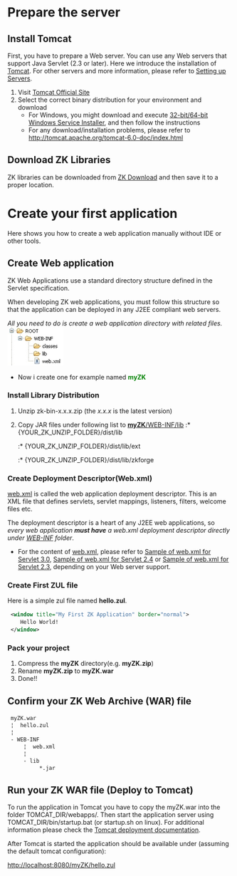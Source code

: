 # Prepare the server

## Install Tomcat

First, you have to prepare a Web server. You can use any Web servers
that support Java Servlet (2.3 or later). Here we introduce the
installation of [Tomcat](http://tomcat.apache.org). For other servers
and more information, please refer to [Setting up
Servers](ZK_Installation_Guide/Setting_up_Servers).

1.  Visit [Tomcat Official Site](http://tomcat.apache.org/)
2.  Select the correct binary distribution for your environment and
    download
    - For Windows, you might download and execute [32-bit/64-bit Windows
      Service
      Installer](http://apache.stu.edu.tw//tomcat/tomcat-6/v6.0.29/bin/apache-tomcat-6.0.29.exe),
      and then follow the instructions
    - For any download/installation problems, please refer to
      <http://tomcat.apache.org/tomcat-6.0-doc/index.html>

## Download ZK Libraries

ZK libraries can be downloaded from [ZK
Download](http://www.zkoss.org/download/zk.dsp) and then save it to a
proper location.

# Create your first application

Here shows you how to create a web application manually without IDE or
other tools.

## Create Web application

ZK Web Applications use a standard directory structure defined in the
Servlet specification.

When developing ZK web applications, you must follow this structure so
that the application can be deployed in any J2EE compliant web servers.

*All you need to do is create a web application directory with related
files.* ![](images/J2EEWebApplication.jpg "J2EEWebApplication.jpg")

- Now i create one for example named
  <span style="color:green">**myZK**</span>

### Install Library Distribution

1.  Unzip zk-bin-x.x.x.zip (the *x.x.x* is the latest version)
2.  Copy JAR files under following list to <u>**myZK**/WEB-INF/lib</u>
    :\* {YOUR_ZK_UNZIP_FOLDER}/dist/lib

    :\* {YOUR_ZK_UNZIP_FOLDER}/dist/lib/ext

    :\* {YOUR_ZK_UNZIP_FOLDER}/dist/lib/zkforge

### Create Deployment Descriptor(Web.xml)

<u>web.xml</u> is called the web application deployment descriptor. This
is an XML file that defines servlets, servlet mappings, listeners,
filters, welcome files etc.

The deployment descriptor is a heart of any J2EE web applications, so
*every web application **must have** a web.xml deployment descriptor
directly under <u>WEB-INF</u> folder*.

- For the content of <u>web.xml</u>, please refer to [Sample of web.xml
  for Servlet
  3.0](ZK_Installation_Guide/ZK_Background/Sample_of_web.xml_for_Servlet_3.0),
  [Sample of web.xml for Servlet
  2.4](ZK_Installation_Guide/ZK_Background/Sample_of_web.xml_for_Servlet_2.4)
  or [Sample of web.xml for Servlet
  2.3](ZK_Installation_Guide/ZK_Background/Sample_of_web.xml_for_Servlet_2.3),
  depending on your Web server support.

### Create First ZUL file

Here is a simple zul file named **hello.zul**.

``` xml
 <window title="My First ZK Application" border="normal">
    Hello World!
 </window>
```

### Pack your project

1.  Compress the **myZK** directory(e.g. **myZK.zip**)
2.  Rename **myZK.zip** to **myZK.war**
3.  Done!!

## Confirm your ZK Web Archive (WAR) file

     myZK.war
     ¦  hello.zul
     ¦  
     - WEB-INF
         ¦  web.xml
         ¦  
         - lib
              *.jar

## Run your ZK WAR file (Deploy to Tomcat)

To run the application in Tomcat you have to copy the myZK.war into the
folder TOMCAT_DIR/webapps/. Then start the application server using
TOMCAT_DIR/bin/startup.bat (or startup.sh on linux). For additional
information please check the [Tomcat deployment
documentation](http://tomcat.apache.org/tomcat-6.0-doc/deployer-howto.html).

After Tomcat is started the application should be available under
(assuming the default tomcat configuration):

<http://localhost:8080/myZK/hello.zul>


